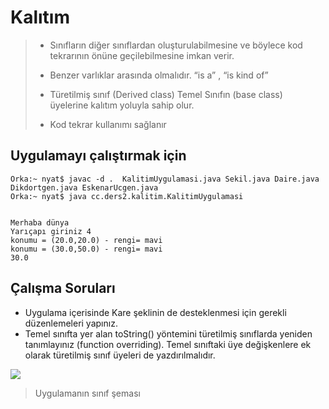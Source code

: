 # Kalıtım
> - Sınıfların diğer sınıflardan oluşturulabilmesine ve böylece kod tekrarının önüne geçilebilmesine imkan verir.
> 
> - Benzer varlıklar arasında olmalıdır. “is a” , “is kind of”
> 
> - Türetilmiş sınıf (Derived class) Temel Sınıfın (base class)  üyelerine kalıtım yoluyla sahip olur.
> 
> - Kod tekrar kullanımı sağlanır

## Uygulamayı çalıştırmak için

```console
Orka:~ nyat$ javac -d .  KalitimUygulamasi.java Sekil.java Daire.java Dikdortgen.java EskenarUcgen.java 
Orka:~ nyat$ java cc.ders2.kalitim.KalitimUygulamasi


Merhaba dünya
Yarıçapı giriniz 4
konumu = (20.0,20.0) - rengi= mavi
konumu = (30.0,50.0) - rengi= mavi
30.0
```

## Çalışma Soruları

* Uygulama içerisinde Kare şeklinin de desteklenmesi için gerekli düzenlemeleri yapınız.
* Temel sınıfta yer alan toString() yöntemini türetilmiş sınıflarda yeniden tanımlayınız (function overriding). Temel sınıftaki üye değişkenlere ek olarak türetilmiş sınıf üyeleri de yazdırılmalıdır.


![](https://github.com/celalceken/NesneYonelimliAnalizVeTasarimDersiUygulamalari/blob/master/Sekiller/02/SinifSemasi.png)
> Uygulamanın sınıf şeması
